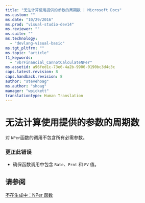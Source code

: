 ```yaml
---
title: "无法计算使用提供的参数的周期数 | Microsoft Docs"
ms.custom: ""
ms.date: "10/29/2016"
ms.prod: "visual-studio-dev14"
ms.reviewer: ""
ms.suite: ""
ms.technology: 
  - "devlang-visual-basic"
ms.tgt_pltfrm: ""
ms.topic: "article"
f1_keywords: 
  - "vbrFinancial_CannotCalculateNPer"
ms.assetid: a96fed1c-73e6-4a2b-9906-0190bc3d4c3c
caps.latest.revision: 8
caps.handback.revision: 8
author: "stevehoag"
ms.author: "shoag"
manager: "wpickett"
translationtype: Human Translation
---
```

# 无法计算使用提供的参数的周期数
对 `NPer`函数的调用不包含所有必需参数。  
  
### 更正此错误  
  
-   确保函数调用中包含 `Rate`、`Prnt` 和 `PV` 值。  
  
## 请参阅  
 [不在生成中：NPer 函数](http://msdn.microsoft.com/zh-cn/56567d16-29f7-4928-b05f-b4cd56d4fd42)
